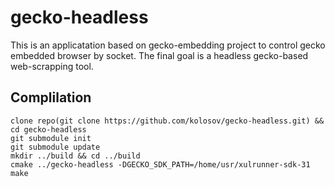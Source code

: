 gecko-headless
==============
This is an applicatation based on gecko-embedding project to control gecko embedded browser by socket. The final goal is a headless gecko-based web-scrapping tool.

Complilation
------------
    clone repo(git clone https://github.com/kolosov/gecko-headless.git) && cd gecko-headless
    git submodule init
    git submodule update
    mkdir ../build && cd ../build
    cmake ../gecko-headless -DGECKO_SDK_PATH=/home/usr/xulrunner-sdk-31
    make
